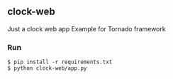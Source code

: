 ## clock-web 

Just a clock web app
Example for Tornado framework

### Run 
```
$ pip install -r requirements.txt
$ python clock-web/app.py 
```
